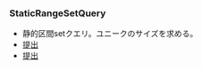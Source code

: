 ### StaticRangeSetQuery
- 静的区間setクエリ。ユニークのサイズを求める。
- [提出](https://atcoder.jp/contests/abc210/submissions/42226500)
- [提出](https://atcoder.jp/contests/abc174/submissions/42226531)